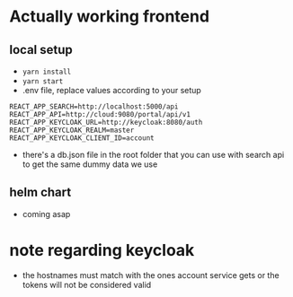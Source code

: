  # Actually working frontend
 ## local setup
 - `yarn install`
 - `yarn start`
 - .env file, replace values according to your setup
```
REACT_APP_SEARCH=http://localhost:5000/api
REACT_APP_API=http://cloud:9080/portal/api/v1
REACT_APP_KEYCLOAK_URL=http://keycloak:8080/auth
REACT_APP_KEYCLOAK_REALM=master
REACT_APP_KEYCLOAK_CLIENT_ID=account
```
 - there's a db.json file in the root folder that you can use with search api to get the same dummy data we use
 ## helm chart
 - coming asap

 # note regarding keycloak
 - the hostnames must match with the ones account service gets or the tokens will not be considered valid
